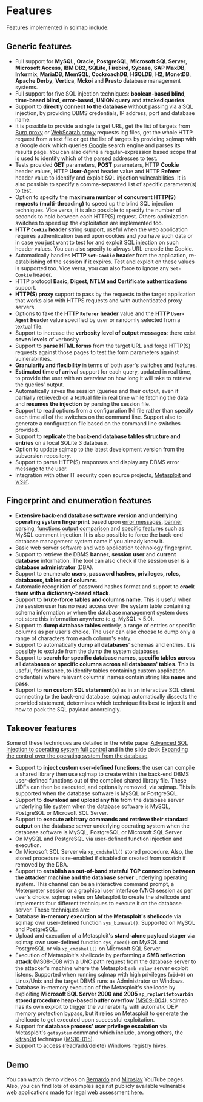 # Features

Features implemented in sqlmap include:

## Generic features

* Full support for **MySQL**, **Oracle**, **PostgreSQL**, **Microsoft SQL Server**, **Microsoft Access**, **IBM DB2**, **SQLite**, **Firebird**, **Sybase**, **SAP MaxDB**, **Informix**, **MariaDB**, **MemSQL**, **CockroachDB**, **HSQLDB**, **H2**, **MonetDB**, **Apache Derby**, **Vertica**, **Mckoi** and **Presto** database management systems.
* Full support for five SQL injection techniques: **boolean-based blind**, **time-based blind**, **error-based**, **UNION query** and **stacked queries**.
* Support to **directly connect to the database** without passing via a SQL injection, by providing DBMS credentials, IP address, port and database name.
* It is possible to provide a single target URL, get the list of targets from [Burp proxy](http://portswigger.net/suite/) or [WebScarab proxy](http://www.owasp.org/index.php/Category:OWASP_WebScarab_Project) requests log files, get the whole HTTP request from a text file or get the list of targets by providing sqlmap with a Google dork which queries [Google](http://www.google.com) search engine and parses its results page. You can also define a regular-expression based scope that is used to identify which of the parsed addresses to test.
* Tests provided **GET** parameters, **POST** parameters, HTTP **Cookie** header values, HTTP **User-Agent** header value and HTTP **Referer** header value to identify and exploit SQL injection vulnerabilities. It is also possible to specify a comma-separated list of specific parameter(s) to test.
* Option to specify the **maximum number of concurrent HTTP(S) requests (multi-threading)** to speed up the blind SQL injection techniques. Vice versa, it is also possible to specify the number of seconds to hold between each HTTP(S) request. Others optimization switches to speed up the exploitation are implemented too.
* **HTTP `Cookie` header** string support, useful when the web application requires authentication based upon cookies and you have such data or in case you just want to test for and exploit SQL injection on such header values. You can also specify to always URL-encode the Cookie.
* Automatically handles **HTTP `Set-Cookie` header** from the application, re-establishing of the session if it expires. Test and exploit on these values is supported too. Vice versa, you can also force to ignore any `Set-Cookie` header.
* HTTP protocol **Basic, Digest, NTLM and Certificate authentications** support.
* **HTTP(S) proxy** support to pass by the requests to the target application that works also with HTTPS requests and with authenticated proxy servers.
* Options to fake the **HTTP `Referer` header** value and the **HTTP `User-Agent` header** value specified by user or randomly selected from a textual file.
* Support to increase the **verbosity level of output messages**: there exist **seven levels** of verbosity.
* Support to **parse HTML forms** from the target URL and forge HTTP(S) requests against those pages to test the form parameters against vulnerabilities.
* **Granularity and flexibility** in terms of both user's switches and features.
* **Estimated time of arrival** support for each query, updated in real time, to provide the user with an overview on how long it will take to retrieve the queries' output.
* Automatically saves the session (queries and their output, even if partially retrieved) on a textual file in real time while fetching the data and **resumes the injection** by parsing the session file.
* Support to read options from a configuration INI file rather than specify each time all of the switches on the command line. Support also to generate a configuration file based on the command line switches provided.
* Support to **replicate the back-end database tables structure and entries** on a local SQLite 3 database.
* Option to update sqlmap to the latest development version from the subversion repository.
* Support to parse HTTP(S) responses and display any DBMS error message to the user.
* Integration with other IT security open source projects, [Metasploit](http://metasploit.com) and [w3af](http://w3af.sourceforge.net).

## Fingerprint and enumeration features

* **Extensive back-end database software version and underlying operating system fingerprint** based upon
[error messages](http://bernardodamele.blogspot.com/2007/06/database-management-system-fingerprint.html),
[banner parsing](http://bernardodamele.blogspot.com/2007/06/database-management-system-fingerprint.html),
[functions output comparison](http://bernardodamele.blogspot.com/2007/07/more-on-database-management-system.html) and [specific features](http://bernardodamele.blogspot.com/2007/07/more-on-database-management-system.html) such as MySQL comment injection. It is also possible to force the back-end database management system name if you already know it.
* Basic web server software and web application technology fingerprint.
* Support to retrieve the DBMS **banner**, **session user** and **current database** information. The tool can also check if the session user is a **database administrator** (DBA).
* Support to enumerate **users, password hashes, privileges, roles, databases, tables and columns**.
* Automatic recognition of password hashes format and support to **crack them with a dictionary-based attack**.
* Support to **brute-force tables and columns name**. This is useful when the session user has no read access over the system table containing schema information or when the database management system does
not store this information anywhere (e.g. MySQL < 5.0).
* Support to **dump database tables** entirely, a range of entries or specific columns as per user's choice. The user can also choose to dump only a range of characters from each column's entry.
* Support to automatically **dump all databases**' schemas and entries. It is possibly to exclude from the dump the system databases.
* Support to **search for specific database names, specific tables across all databases or specific columns across all databases' tables**. This is useful, for instance, to identify tables containing custom application credentials where relevant columns' names contain string like **name** and **pass**.
* Support to **run custom SQL statement(s)** as in an interactive SQL client connecting to the back-end database. sqlmap automatically dissects the provided statement, determines which technique fits best to inject it and how to pack the SQL payload accordingly.

## Takeover features

Some of these techniques are detailed in the white paper
[Advanced SQL injection to operating system full control](http://www.slideshare.net/inquis/advanced-sql-injection-to-operating-system-full-control-whitepaper-4633857) and in the slide deck [Expanding the control over the operating system from the database](http://www.slideshare.net/inquis/expanding-the-control-over-the-operating-system-from-the-database).

* Support to **inject custom user-defined functions**: the user can compile a shared library then use sqlmap to create within the back-end DBMS user-defined functions out of the compiled shared library file. These
UDFs can then be executed, and optionally removed, via sqlmap. This is supported when the database software is MySQL or PostgreSQL.
* Support to **download and upload any file** from the database server underlying file system when the database software is MySQL, PostgreSQL or Microsoft SQL Server.
* Support to **execute arbitrary commands and retrieve their standard output** on the database server underlying operating system when the database software is MySQL, PostgreSQL or Microsoft SQL Server.
* On MySQL and PostgreSQL via user-defined function injection and execution.
* On Microsoft SQL Server via `xp_cmdshell()` stored procedure.
Also, the stored procedure is re-enabled if disabled or created from scratch if removed by the DBA.
* Support to **establish an out-of-band stateful TCP connection between the attacker machine and the database server** underlying operating system. This channel can be an interactive command prompt, a Meterpreter session or a graphical user interface (VNC) session as per user's choice.
sqlmap relies on Metasploit to create the shellcode and implements four different techniques to execute it on the database server. These techniques are:
* Database **in-memory execution of the Metasploit's shellcode** via sqlmap own user-defined function `sys_bineval()`. Supported on MySQL and PostgreSQL.
* Upload and execution of a Metasploit's **stand-alone payload stager** via sqlmap own user-defined function `sys_exec()` on MySQL and PostgreSQL or via `xp_cmdshell()` on Microsoft SQL Server.
* Execution of Metasploit's shellcode by performing a **SMB reflection attack** ([MS08-068](http://www.microsoft.com/technet/security/Bulletin/MS08-068.mspx) with a UNC path request from the database server to the attacker's machine where the Metasploit `smb_relay` server exploit listens. Supported when running sqlmap with high privileges (`uid=0`) on Linux/Unix and the target DBMS runs as Administrator on Windows.
* Database in-memory execution of the Metasploit's shellcode by exploiting **Microsoft SQL Server 2000 and 2005 `sp_replwritetovarbin` stored procedure heap-based buffer overflow** ([MS09-004](http://www.microsoft.com/technet/security/bulletin/ms09-004.mspx)). sqlmap has its own exploit to trigger the vulnerability with automatic DEP memory protection bypass, but it relies on Metasploit to generate the shellcode to get executed upon successful exploitation.
* Support for **database process' user privilege escalation** via Metasploit's `getsystem` command which include, among others, the 
[kitrap0d](http://archives.neohapsis.com/archives/fulldisclosure/2010-01/0346.html) technique ([MS10-015](http://www.microsoft.com/technet/security/bulletin/ms10-015.mspx)).
* Support to access (read/add/delete) Windows registry hives.

## Demo

You can watch demo videos on [Bernardo](http://www.youtube.com/user/inquisb/videos) and [Miroslav](http://www.youtube.com/user/stamparm/videos) YouTube pages. Also, you can find lots of examples against publicly available vulnerable web applications made for legal web assessment [here](http://unconciousmind.blogspot.com/search/label/sqlmap).
